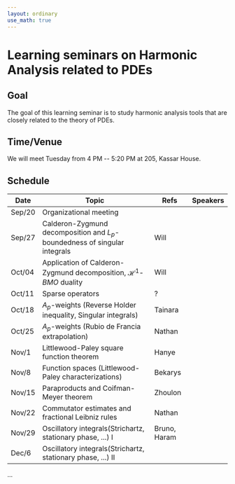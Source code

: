 ```yaml
---
layout: ordinary
use_math: true 
---
```


# Learning seminars on Harmonic Analysis related to PDEs

## Goal

The goal of this learning seminar is to study harmonic analysis tools that are closely related to the theory of PDEs.

## Time/Venue

We will meet Tuesday from 4 PM -- 5:20 PM at 205, Kassar House.

## Schedule

|Date|Topic|Refs|Speakers|
|---|---------------------------|-----|---------|
|Sep/20|Organizational meeting| | |
|Sep/27|Calderon-Zygmund decomposition and $L_p$-boundedness of singular integrals|Will| |
|Oct/04|Application of Calderon-Zygmund decomposition, $\mathcal{H}^1$-$BMO$ duality|Will| |
|Oct/11|Sparse operators|?| |
|Oct/18|$A_p$-weights (Reverse Holder inequality, Singular integrals)|Tainara| |
|Oct/25|$A_p$-weights (Rubio de Francia extrapolation)|Nathan| |
|Nov/1|Littlewood-Paley square function theorem |Hanye| |
|Nov/8|Function spaces (Littlewood-Paley characterizations)|Bekarys| |
|Nov/15|Paraproducts and Coifman-Meyer theorem|Zhoulon| |
|Nov/22|Commutator estimates and fractional Leibniz rules|Nathan| |
|Nov/29|Oscillatory integrals(Strichartz, stationary phase, ...) I|Bruno, Haram | |
|Dec/6|Oscillatory integrals(Strichartz, stationary phase, ...) II| | | 

... 
